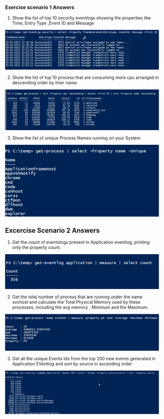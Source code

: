 

### Exercise scenario 1 Answers

1. Show the list of top 10 security eventlogs showing the properties like Time, Entry Type ,Event ID and Message

![](assets/2023-03-30-22-44-52.png)

2. Show the list of top 10 process that are consuming more cpu arranged in descending order by thier name. 

![](assets/2023-03-30-22-48-48.png)

3. Show the list of unique Process Names running on your System

![](assets/2023-03-30-22-50-36.png)

## Excercise Scenario 2 Answers

1. Get the count of eventslogs present in Application eventlog, printing only the property count. 

![](2023-03-30-23-07-04.png)

2. Get the total number of process that are running under the name svchost and calculate the Total Physical Memory used by these processes, including the avg memory , Minimum and the Maximum. 

![](assets/2023-03-30-23-15-42.png)


3. Get all the unique Events Ids from the top 200 new events generated in Application EVentlog and sort by source in ascending order

![](assets/2023-03-30-23-26-14.png)
